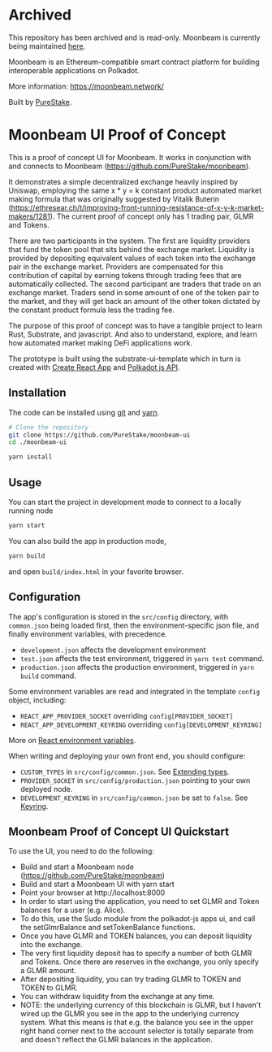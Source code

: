 # Archived

This repository has been archived and is read-only. Moonbeam is currently being maintained [here](https://github.com/PureStake/moonbeam).

Moonbeam is an Ethereum-compatible smart contract platform for building interoperable applications on Polkadot.

More information: https://moonbeam.network/

Built by [PureStake](https://purestake.com).

# Moonbeam UI Proof of Concept

This is a proof of concept UI for Moonbeam.  It works in conjunction with and connects to Moonbeam (https://github.com/PureStake/moonbeam).

It demonstrates a simple decentralized exchange heavily inspired by Uniswap, employing the same x * y = k constant product automated market making formula that was originally suggested by Vitalik Buterin (https://ethresear.ch/t/improving-front-running-resistance-of-x-y-k-market-makers/1281).  The current proof of concept only has 1 trading pair, GLMR and Tokens.

There are two participants in the system.  The first are liquidity providers that fund the token pool that sits behind the exchange market.  Liquidity is provided by depositing equivalent values of each token into the exchange pair in the exchange market.  Providers are compensated for this contribution of capital by earning tokens through trading fees that are automatically collected.  The second participant are traders that trade on an exchange market.  Traders send in some amount of one of the token pair to the market, and they will get back an amount of the other token dictated by the constant product formula less the trading fee.

The purpose of this proof of concept was to have a tangible project to learn Rust, Substrate, and javascript.  And also to understand, explore, and learn how automated market making DeFi applications work.

The prototype is built using the substrate-ui-template which in turn is created with [Create React App](https://github.com/facebook/create-react-app)
and [Polkadot js API](https://polkadot.js.org/api/). 

## Installation

The code can be installed using [git](https://git-scm.com/) and [yarn](https://yarnpkg.com/).

```bash
# Clone the repository
git clone https://github.com/PureStake/moonbeam-ui
cd ./moonbeam-ui
```

```bash
yarn install
```

## Usage

You can start the project in development mode to connect to a locally running node

```bash
yarn start
```

You can also build the app in production mode,

```bash
yarn build
```
and open `build/index.html` in your favorite browser.

## Configuration

The app's configuration is stored in the `src/config` directory, with
`common.json` being loaded first, then the environment-specific json file,
and finally environment variables, with precedence.

* `development.json` affects the development environment
* `test.json` affects the test environment, triggered in `yarn test` command.
* `production.json` affects the production environment, triggered in
`yarn build` command.

Some environment variables are read and integrated in the template `config` object,
including:

* `REACT_APP_PROVIDER_SOCKET` overriding `config[PROVIDER_SOCKET]`
* `REACT_APP_DEVELOPMENT_KEYRING` overriding `config[DEVELOPMENT_KEYRING]`

More on [React environment variables](https://create-react-app.dev/docs/adding-custom-environment-variables).

When writing and deploying your own front end, you should configure:

* `CUSTOM_TYPES` in `src/config/common.json`. See
  [Extending types](https://polkadot.js.org/api/start/types.extend.html).
* `PROVIDER_SOCKET` in `src/config/production.json` pointing to your own
  deployed node.
* `DEVELOPMENT_KEYRING` in `src/config/common.json` be set to `false`.
  See [Keyring](https://polkadot.js.org/api/start/keyring.html).

## Moonbeam Proof of Concept UI Quickstart

To use the UI, you need to do the following:
* Build and start a Moonbeam node (https://github.com/PureStake/moonbeam)
* Build and start a Moonbeam UI with yarn start
* Point your browser at http://localhost:8000
* In order to start using the application, you need to set GLMR and Token balances for a user (e.g. Alice).  
* To do this, use the Sudo module from the polkadot-js apps ui, and call the setGlmrBalance and setTokenBalance functions.
* Once you have GLMR and TOKEN balances, you can deposit liquidity into the exchange.
* The very first liquidity deposit has to specify a number of both GLMR and Tokens.  Once there are reserves in the exchange, you only specify a GLMR amount.
* After depositing liquidity, you can try trading GLMR to TOKEN and TOKEN to GLMR.
* You can withdraw liquidity from the exchange at any time.
* NOTE: the underlying currency of this blockchain is GLMR, but I haven't wired up the GLMR you see in the app to the underlying currency system.  What this means is that e.g. the balance you see in the upper right hand corner next to the account selector is totally separate from and doesn't reflect the GLMR balances in the application.


